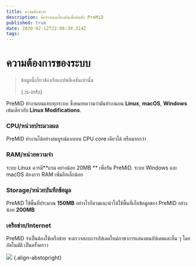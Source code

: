```yaml
---
title: ความต้องการ
description: ข้อกำหนดเบื้องต้นเพื่อติดตั้ง PreMiD
published: true
date: 2020-02-12T22:08:39.314Z
tags:
---
```


# ความต้องการของระบบ

> ข้อมูลนี้เกี่ยวข้องกับแอปพลิเคชันเท่านั้น 
> 
> {.is-info}

PreMiD ทำงานบนแทบทุกระบบ ซึ่งหมายความว่ามันทำงานบน **Linux**, **macOS**, **Windows** เช่นเดียวกับ **Linux Modifications**.

### CPU/หน่วยประมวลผล
PreMiD ทำงานได้อย่างสมบูรณ์แบบบน CPU core เดียวได้ หรือมากกว่า

### RAM/หน่วยความจำ
ระบบ Linux ควรมี**แรม อย่างน้อย 20MB ** เพื่อรัน PreMiD. ระบบ Windows และ macOS ต้องการ RAM เพิ่มอีกเล็กน้อย

### Storage/หน่วยบันทึกข้อมูล
PreMiD ใช้พื้นที่ประมาณ **150MB** อย่างไรก็ตามแนะนำให้ใช้พื้นที่เก็บข้อมูลของ PreMiD อย่างน้อย **200MB**

### เครือข่าย/Internet
PreMiD จำเป็นต้องใช้เครือข่าย จะตรวจสอบการอัปเดตใหม่ภาษาการแสดงตนอัปเดตและอื่น ๆ โดยอัตโนมัติ เป็นครั้งคราว

![](https://a.icons8.com/ViUXyjOj/f4tFww/svg.svg) {.align-abstopright}